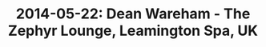 ---
layout: show
title: '2014-05-22: Dean Wareham - The Zephyr Lounge, Leamington Spa, UK'
name: 2014-05-22-dean-wareham-the-zephyr-lounge-leamington-spa-uk
artist: 'Dean Wareham'
show-venue: 'The Zephyr Lounge, Leamington Spa, UK'
show-setlist: [
  "Emancipated Hearts",
  "Pictures",
  "Heartless People",
  "Tiger Lily",
  "The Dancer Disappears",
  "Holding Pattern",
  "Love is Not a Roof Against the Rain",
  "When Will You Come Home",
  "Strange",
  "Moon Palace",
  "Babes in the Wood",
  "Tugboat",
  "Happy and Free",
  "Indian Summer"
  ]
show-date: 2014-05-22
category: 2014
show-radio: 
show-lastfm: 
show-cancelled: 
performers: [
  "Dean Wareham - guitar and vocals",
  "Britta Phillips - bass, keyboards and backing vocals",
  "Raymond Richards - guitar, keyboards, bass and backing vocals",
  "Roger Brogan - drums"
  ]
facebook-event-url: 
show-poster-url: 'http://media.fullofwishes.co.uk/05-dean_wareham/show_assets/2014-05-22/2014-05-22-dean-wareham.jpg'
show-ticket-url: 'https://dashboard.ticketscript.com/channel/web2/get-dates/rid/VHCHB5LE/eid/200621/language/en/format/html'
show-venue-website: 'http://zephyrlounge.co.uk/'
show-additional: 
---
